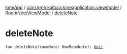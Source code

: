 [kmeApp](../../index.md) / [com.kme.kaltura.kmeapplication.viewmodel](../index.md) / [RoomNoteViewModel](index.md) / [deleteNote](./delete-note.md)

# deleteNote

`fun deleteNote(roomNote: KmeRoomNote): `[`Unit`](https://kotlinlang.org/api/latest/jvm/stdlib/kotlin/-unit/index.html)